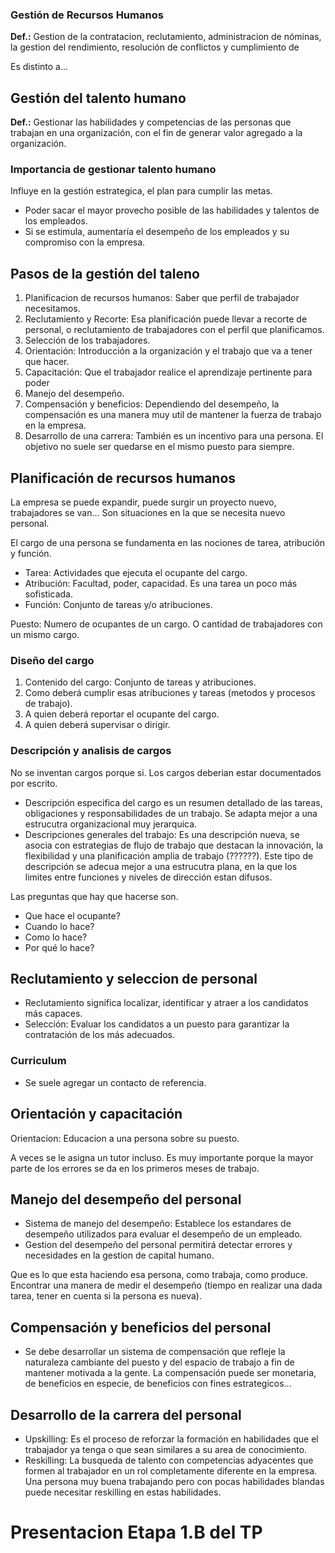 ### Gestión de Recursos Humanos
**Def.:** Gestion de la contratacion, reclutamiento, administracion de nóminas, la gestion del rendimiento, resolución de conflictos y cumplimiento de 

Es distinto a...

## Gestión del talento humano
**Def.:** Gestionar las habilidades y competencias de las personas que trabajan en una organización, con el fin de generar valor agregado a la organización.

### Importancia de gestionar talento humano

Influye en la gestión estrategica, el plan para cumplir las metas.

+ Poder sacar el mayor provecho posible de las habilidades y talentos de los empleados.
+ Si se estimula, aumentaría el desempeño de los empleados y su compromiso con la empresa.

## Pasos de la gestión del taleno
1. Planificacion de recursos humanos: Saber que perfil de trabajador necesitamos.
2. Reclutamiento y Recorte: Esa planificación puede llevar a recorte de personal, o reclutamiento de trabajadores con el perfil que planificamos.
3. Selección de los trabajadores.
4. Orientación: Introducción a la organización y el trabajo que va a tener que hacer.
5. Capacitación: Que el trabajador realice el aprendizaje pertinente para poder 
6. Manejo del desempeño.
7. Compensación y beneficios: Dependiendo del desempeño, la compensación es una manera muy util de mantener la fuerza de trabajo en la empresa.
6. Desarrollo de una carrera: También es un incentivo para una persona. El objetivo no suele ser quedarse en el mismo puesto para siempre.

## Planificación de recursos humanos
La empresa se puede expandir, puede surgir un proyecto nuevo, trabajadores se van... Son situaciones en la que se necesita nuevo personal.

El cargo de una persona se fundamenta en las nociones de tarea, atribución y función.

+ Tarea: Actividades que ejecuta el ocupante del cargo.
+ Atribución: Facultad, poder, capacidad. Es una tarea un poco más sofisticada.
+ Función: Conjunto de tareas y/o atribuciones.

Puesto: Numero de ocupantes de un cargo. O cantidad de trabajadores con un mismo cargo.

### Diseño del cargo

1. Contenido del cargo: Conjunto de tareas y atribuciones.
2. Como deberá cumplir esas atribuciones y tareas (metodos y procesos de trabajo).
3. A quien deberá reportar el ocupante del cargo.
4. A quien deberá supervisar o dirigir.

### Descripción y analisis de cargos

No se inventan cargos porque si. Los cargos deberian estar documentados por escrito.

+ Descripción especifica del cargo es un resumen detallado de las tareas, obligaciones y responsabilidades de un trabajo. Se adapta mejor a una estrucutra organizacional muy jerarquica.
+ Descripciones generales del trabajo: Es una descripción nueva, se asocia con estrategias de flujo de trabajo que destacan la innovación, la flexibilidad y una planificación amplia de trabajo (??????). Este tipo de descripción se adecua mejor a una estrucutra plana, en la que los limites entre funciones y niveles de dirección estan difusos.

Las preguntas que hay que hacerse son.

+ Que hace el ocupante?
+ Cuando lo hace?
+ Como lo hace?
+ Por qué lo hace?

## Reclutamiento y seleccion de personal

+ Reclutamiento significa localizar, identificar y atraer a los candidatos más capaces.
+ Selección: Evaluar los candidatos a un puesto para garantizar la contratación de los más adecuados.

### Curriculum

+ Se suele agregar un contacto de referencia.

## Orientación y capacitación

Orientacion: Educacion a una persona sobre su puesto.

A veces se le asigna un tutor incluso. Es muy importante porque la mayor parte de los errores se da en los primeros meses de trabajo.

## Manejo del desempeño del personal
+ Sistema de manejo del desempeño: Establece los estandares de desempeño utilizados para evaluar el desempeño de un empleado.
+ Gestion del desempeño del personal permitirá detectar errores y necesidades en la gestion de capital humano.

Que es lo que esta haciendo esa persona, como trabaja, como produce. Encontrar una manera de medir el desempeño (tiempo en realizar una dada tarea, tener en cuenta si la persona es nueva).

## Compensación y beneficios del personal
+ Se debe desarrollar un sistema de compensación que refleje la naturaleza cambiante del puesto y del espacio de trabajo a fin de mantener motivada a la gente. La compensación puede ser monetaria, de beneficios en especie, de beneficios con fines estrategicos...

## Desarrollo de la carrera del personal
+ Upskilling: Es el proceso de reforzar la formación en habilidades que el trabajador ya tenga o que sean similares a su area de conocimiento.
+ Reskilling: La busqueda de talento con competencias adyacentes que formen al trabajador en un rol completamente diferente en la empresa. Una persona muy buena trabajando pero con pocas habilidades blandas puede necesitar reskilling en estas habilidades.

# Presentacion Etapa 1.B del TP
